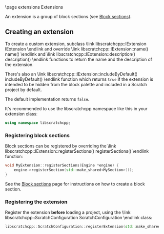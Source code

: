 \page extensions Extensions

An extension is a group of block sections (see [Block sections](blockSections.html)).

## Creating an extension
To create a custom extension, subclass \link libscratchcpp::IExtension IExtension \endlink and override
\link libscratchcpp::IExtension::name() name() \endlink and \link libscratchcpp::IExtension::description() description() \endlink
functions to return the name and the description of the extension.

There's also an \link libscratchcpp::IExtension::includeByDefault() includeByDefault() \endlink function which returns `true`
if the extension is intended to be hidden from the block palette and included in a Scratch project by default.

The default implementation returns `false`.

It's recommended to use the libscratchcpp namespace like this in your extension class:
```cpp
using namespace libscratchcpp;
```

### Registering block sections
Block sections can be registered by overriding the \link libscratchcpp::IExtension::registerSections() registerSections() \endlink function:
```cpp
void MyExtension::registerSections(Engine *engine) {
    engine->registerSection(std::make_shared<MySection>());
}
```
See the [Block sections](blockSections.html) page for instructions on how to create a block section.

### Registering the extension
Register the extension **before** loading a project, using the \link libscratchcpp::ScratchConfiguration ScratchConfiguration \endlink class:
```cpp
libscratchcpp::ScratchConfiguration::registerExtension(std::make_shared<MyExtension>());
```
